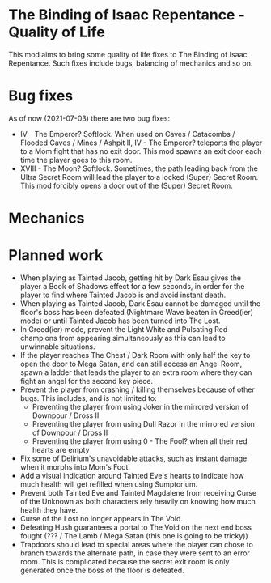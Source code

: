 # The Binding of Isaac Repentance - Quality of Life

This mod aims to bring some quality of life fixes to The Binding of Isaac Repentance.
Such fixes include bugs, balancing of mechanics and so on.

# Bug fixes

As of now (2021-07-03) there are two bug fixes:
* IV - The Emperor? Softlock. When used on Caves / Catacombs / Flooded Caves / 
Mines / Ashpit II, IV - The Emperor? teleports the player to a Mom fight that
has no exit door. This mod spawns an exit door each time the player goes to 
this room.
* XVIII - The Moon? Softlock. Sometimes, the path leading back from the Ultra
Secret Room will lead the player to a locked (Super) Secret Room. This mod 
forcibly opens a door out of the (Super) Secret Room.

# Mechanics 

# Planned work

* When playing as Tainted Jacob, getting hit by Dark Esau gives the player a 
Book of Shadows effect for a few seconds, in order for the player to find where
Tainted Jacob is and avoid instant death.
* When playing as Tainted Jacob, Dark Esau cannot be damaged until the floor's
boss has been defeated (Nightmare Wave beaten in Greed(ier) mode) or until 
Tainted Jacob has been turned into The Lost.
* In Greed(ier) mode, prevent the Light White and Pulsating Red champions from 
appearing simultaneously as this can lead to unwinnable situations.
* If the player reaches The Chest / Dark Room with only half the key to open the
door to Mega Satan, and can still access an Angel Room, spawn a ladder that leads
the player to an extra room where they can fight an angel for the second key 
piece.
* Prevent the player from crashing / killing themselves because of other bugs.
This includes, and is not limited to:
	* Preventing the player from using Joker in the mirrored version of 
Downpour / Dross II
	* Preventing the player from using Dull Razor in the mirrored version
of Downpour / Dross II
	* Preventing the player from using 0 - The Fool? when all their red
hearts are empty
* Fix some of Delirium's unavoidable attacks, such as instant damage when it 
morphs into Mom's Foot.
* Add a visual indication around Tainted Eve's hearts to indicate how much health
will get refilled when using Sumptorium.
* Prevent both Tainted Eve and Tainted Magdalene from receiving Curse of the 
Unknown as both characters rely heavily on knowing how much health they have.
* Curse of the Lost no longer appears in The Void.
* Defeating Hush guarantees a portal to The Void on the next end boss fought 
(??? / The Lamb / Mega Satan (this one is going to be tricky))
* Trapdoors should lead to special areas where the player can chose to branch
towards the alternate path, in case they were sent to an error room. This is 
complicated because the secret exit room is only generated once the boss of
the floor is defeated.
